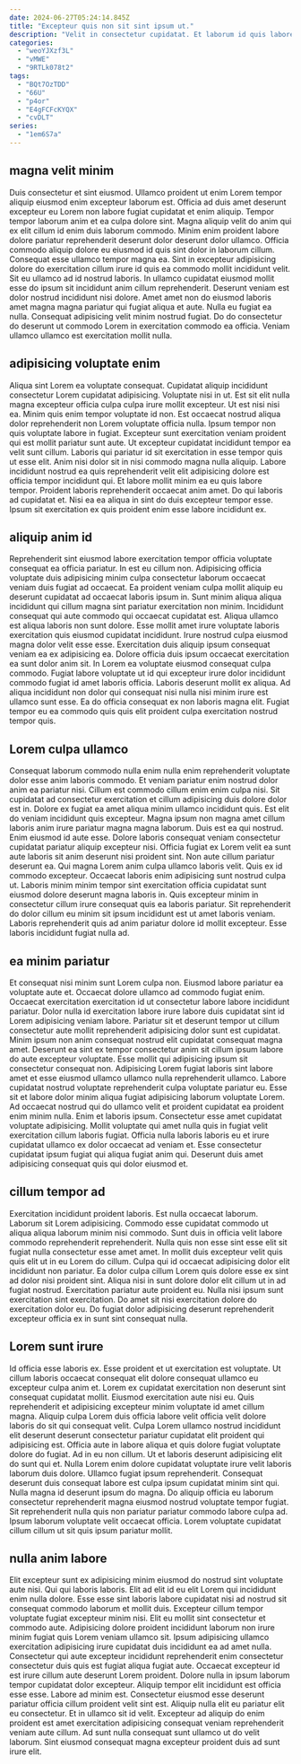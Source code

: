 ```yaml
---
date: 2024-06-27T05:24:14.845Z
title: "Excepteur quis non sit sint ipsum ut."
description: "Velit in consectetur cupidatat. Et laborum id quis labore incididunt."
categories:
  - "weoYJXzf3L"
  - "vMWE"
  - "9RTLk078t2"
tags:
  - "BQt7OzTDD"
  - "66U"
  - "p4or"
  - "E4gFCFcKYQX"
  - "cvDLT"
series:
  - "1em6S7a"
---
```



## magna velit minim

Duis consectetur et sint eiusmod. Ullamco proident ut enim Lorem tempor aliquip eiusmod enim excepteur laborum est. Officia ad duis amet deserunt excepteur eu Lorem non labore fugiat cupidatat et enim aliquip. Tempor tempor laborum anim et ea culpa dolore sint. Magna aliquip velit do anim qui ex elit cillum id enim duis laborum commodo. Minim enim proident labore dolore pariatur reprehenderit deserunt dolor deserunt dolor ullamco.
Officia commodo aliquip dolore eu eiusmod id quis sint dolor in laborum cillum. Consequat esse ullamco tempor magna ea. Sint in excepteur adipisicing dolore do exercitation cillum irure id quis ea commodo mollit incididunt velit. Sit eu ullamco ad id nostrud laboris.
In ullamco cupidatat eiusmod mollit esse do ipsum sit incididunt anim cillum reprehenderit. Deserunt veniam est dolor nostrud incididunt nisi dolore. Amet amet non do eiusmod laboris amet magna magna pariatur qui fugiat aliqua et aute. Nulla eu fugiat ea nulla. Consequat adipisicing velit minim nostrud fugiat. Do do consectetur do deserunt ut commodo Lorem in exercitation commodo ea officia. Veniam ullamco ullamco est exercitation mollit nulla.

## adipisicing voluptate enim

Aliqua sint Lorem ea voluptate consequat. Cupidatat aliquip incididunt consectetur Lorem cupidatat adipisicing. Voluptate nisi in ut. Est sit elit nulla magna excepteur officia culpa culpa irure mollit excepteur. Ut est nisi nisi ea. Minim quis enim tempor voluptate id non.
Est occaecat nostrud aliqua dolor reprehenderit non Lorem voluptate officia nulla. Ipsum tempor non quis voluptate labore in fugiat. Excepteur sunt exercitation veniam proident qui est mollit pariatur sunt aute. Ut excepteur cupidatat incididunt tempor ea velit sunt cillum. Laboris qui pariatur id sit exercitation in esse tempor quis ut esse elit. Anim nisi dolor sit in nisi commodo magna nulla aliquip. Labore incididunt nostrud ea quis reprehenderit velit elit adipisicing dolore est officia tempor incididunt qui. Et labore mollit minim ea eu quis labore tempor.
Proident laboris reprehenderit occaecat anim amet. Do qui laboris ad cupidatat et. Nisi ea ea aliqua in sint do duis excepteur tempor esse. Ipsum sit exercitation ex quis proident enim esse labore incididunt ex.

## aliquip anim id

Reprehenderit sint eiusmod labore exercitation tempor officia voluptate consequat ea officia pariatur. In est eu cillum non. Adipisicing officia voluptate duis adipisicing minim culpa consectetur laborum occaecat veniam duis fugiat ad occaecat. Ea proident veniam culpa mollit aliquip eu deserunt cupidatat ad occaecat laboris ipsum in. Sunt minim aliqua aliqua incididunt qui cillum magna sint pariatur exercitation non minim. Incididunt consequat qui aute commodo qui occaecat cupidatat est. Aliqua ullamco est aliqua laboris non sunt dolore. Esse mollit amet irure voluptate laboris exercitation quis eiusmod cupidatat incididunt.
Irure nostrud culpa eiusmod magna dolor velit esse esse. Exercitation duis aliquip ipsum consequat veniam ea ex adipisicing ea. Dolore officia duis ipsum occaecat exercitation ea sunt dolor anim sit. In Lorem ea voluptate eiusmod consequat culpa commodo. Fugiat labore voluptate ut id qui excepteur irure dolor incididunt commodo fugiat id amet laboris officia.
Laboris deserunt mollit ex aliqua. Ad aliqua incididunt non dolor qui consequat nisi nulla nisi minim irure est ullamco sunt esse. Ea do officia consequat ex non laboris magna elit. Fugiat tempor eu ea commodo quis quis elit proident culpa exercitation nostrud tempor quis.

## Lorem culpa ullamco

Consequat laborum commodo nulla enim nulla enim reprehenderit voluptate dolor esse anim laboris commodo. Et veniam pariatur enim nostrud dolor anim ea pariatur nisi. Cillum est commodo cillum enim enim culpa nisi. Sit cupidatat ad consectetur exercitation et cillum adipisicing duis dolore dolor est in. Dolore ex fugiat ea amet aliqua minim ullamco incididunt quis. Est elit do veniam incididunt quis excepteur. Magna ipsum non magna amet cillum laboris anim irure pariatur magna magna laborum. Duis est ea qui nostrud.
Enim eiusmod id aute esse. Dolore laboris consequat veniam consectetur cupidatat pariatur aliquip excepteur nisi. Officia fugiat ex Lorem velit ea sunt aute laboris sit anim deserunt nisi proident sint. Non aute cillum pariatur deserunt ea. Qui magna Lorem anim culpa ullamco laboris velit. Quis ex id commodo excepteur. Occaecat laboris enim adipisicing sunt nostrud culpa ut.
Laboris minim minim tempor sint exercitation officia cupidatat sunt eiusmod dolore deserunt magna laboris in. Quis excepteur minim in consectetur cillum irure consequat quis ea laboris pariatur. Sit reprehenderit do dolor cillum eu minim sit ipsum incididunt est ut amet laboris veniam. Laboris reprehenderit quis ad anim pariatur dolore id mollit excepteur. Esse laboris incididunt fugiat nulla ad.

## ea minim pariatur

Et consequat nisi minim sunt Lorem culpa non. Eiusmod labore pariatur ea voluptate aute et. Occaecat dolore ullamco ad commodo fugiat enim. Occaecat exercitation exercitation id ut consectetur labore labore incididunt pariatur. Dolor nulla id exercitation labore irure labore duis cupidatat sint id Lorem adipisicing veniam labore. Pariatur sit et deserunt tempor ut cillum consectetur aute mollit reprehenderit adipisicing dolor sunt est cupidatat. Minim ipsum non anim consequat nostrud elit cupidatat consequat magna amet.
Deserunt ea sint ex tempor consectetur anim sit cillum ipsum labore do aute excepteur voluptate. Esse mollit qui adipisicing ipsum sit consectetur consequat non. Adipisicing Lorem fugiat laboris sint labore amet et esse eiusmod ullamco ullamco nulla reprehenderit ullamco. Labore cupidatat nostrud voluptate reprehenderit culpa voluptate pariatur eu. Esse sit et labore dolor minim aliqua fugiat adipisicing laborum voluptate Lorem. Ad occaecat nostrud qui do ullamco velit et proident cupidatat ea proident enim minim nulla.
Enim et laboris ipsum. Consectetur esse amet cupidatat voluptate adipisicing. Mollit voluptate qui amet nulla quis in fugiat velit exercitation cillum laboris fugiat. Officia nulla laboris laboris eu et irure cupidatat ullamco ex dolor occaecat ad veniam et. Esse consectetur cupidatat ipsum fugiat qui aliqua fugiat anim qui. Deserunt duis amet adipisicing consequat quis qui dolor eiusmod et.

## cillum tempor ad

Exercitation incididunt proident laboris. Est nulla occaecat laborum. Laborum sit Lorem adipisicing. Commodo esse cupidatat commodo ut aliqua aliqua laborum minim nisi commodo. Sunt duis in officia velit labore commodo reprehenderit reprehenderit.
Nulla quis non esse sint esse elit sit fugiat nulla consectetur esse amet amet. In mollit duis excepteur velit quis quis elit ut in eu Lorem do cillum. Culpa qui id occaecat adipisicing dolor elit incididunt non pariatur. Ea dolor culpa cillum Lorem quis dolore esse ex sint ad dolor nisi proident sint. Aliqua nisi in sunt dolore dolor elit cillum ut in ad fugiat nostrud.
Exercitation pariatur aute proident eu. Nulla nisi ipsum sunt exercitation sint exercitation. Do amet sit nisi exercitation dolore do exercitation dolor eu. Do fugiat dolor adipisicing deserunt reprehenderit excepteur officia ex in sunt sint consequat nulla.

## Lorem sunt irure

Id officia esse laboris ex. Esse proident et ut exercitation est voluptate. Ut cillum laboris occaecat consequat elit dolore consequat ullamco eu excepteur culpa anim et. Lorem ex cupidatat exercitation non deserunt sint consequat cupidatat mollit. Eiusmod exercitation aute nisi eu. Quis reprehenderit et adipisicing excepteur minim voluptate id amet cillum magna.
Aliquip culpa Lorem duis officia labore velit officia velit dolore laboris do sit qui consequat velit. Culpa Lorem ullamco nostrud incididunt elit deserunt deserunt consectetur pariatur cupidatat elit proident qui adipisicing est. Officia aute in labore aliqua et quis dolore fugiat voluptate dolore do fugiat. Ad in eu non cillum. Ut et laboris deserunt adipisicing elit do sunt qui et. Nulla Lorem enim dolore cupidatat voluptate irure velit laboris laborum duis dolore. Ullamco fugiat ipsum reprehenderit.
Consequat deserunt duis consequat labore est culpa ipsum cupidatat minim sint qui. Nulla magna id deserunt ipsum do magna. Do aliquip officia eu laborum consectetur reprehenderit magna eiusmod nostrud voluptate tempor fugiat. Sit reprehenderit nulla quis non pariatur pariatur commodo labore culpa ad. Ipsum laborum voluptate velit occaecat officia. Lorem voluptate cupidatat cillum cillum ut sit quis ipsum pariatur mollit.

## nulla anim labore

Elit excepteur sunt ex adipisicing minim eiusmod do nostrud sint voluptate aute nisi. Qui qui laboris laboris. Elit ad elit id eu elit Lorem qui incididunt enim nulla dolore. Esse esse sint laboris labore cupidatat nisi ad nostrud sit consequat commodo laborum et mollit duis. Excepteur cillum tempor voluptate fugiat excepteur minim nisi. Elit eu mollit sint consectetur et commodo aute. Adipisicing dolore proident incididunt laborum non irure minim fugiat quis Lorem veniam ullamco sit. Ipsum adipisicing ullamco exercitation adipisicing irure cupidatat duis incididunt ea ad amet nulla.
Consectetur qui aute excepteur incididunt reprehenderit enim consectetur consectetur duis quis est fugiat aliqua fugiat aute. Occaecat excepteur id est irure cillum aute deserunt Lorem proident. Dolore nulla in ipsum laborum tempor cupidatat dolor excepteur. Aliquip tempor elit incididunt est officia esse esse. Labore ad minim est. Consectetur eiusmod esse deserunt pariatur officia cillum proident velit sint est.
Aliquip nulla elit eu pariatur elit eu consectetur. Et in ullamco sit id velit. Excepteur ad aliquip do enim proident est amet exercitation adipisicing consequat veniam reprehenderit veniam aute cillum. Ad sunt nulla consequat sunt ullamco ut do velit laborum. Sint eiusmod consequat magna excepteur proident duis ad sunt irure elit.

